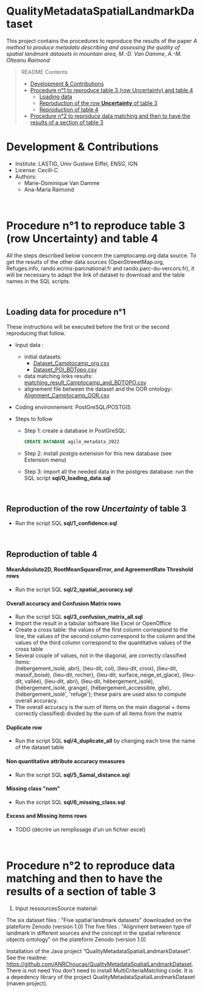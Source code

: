 # QualityMetadataSpatialLandmarkDataset

This project contains the procedures to reproduce the results of the paper *A method to produce metadata describing 
and assessing the quality of spatial landmark datasets in mountain area, M.-D. Van Damme, A.-M. Olteanu Raimond*

<!-- Metadata describing and assessing the quality of spatial landmark datasets in mountain area. -->



> README Contents
> - [Development & Contributions](#Development-&-Contributions)
> - [Procedure n°1 to reproduce table 3 (row Uncertainty) and table 4 ](#procedure-n1-to-reproduce-table-3-row-uncertainty-and-table-4)
>     * [Loading data](#Loading-data)
>     * [Reproduction of the row **Uncertainty** of table 3](#reproduction-of-the-row-uncertainty-of-table-3)
>     * [Reproduction of table 4](#reproduction-of-table-4)
> - [Procedure n°2 to reproduce data matching and then to have the results of a section of table 3](#procedure-n2-to-reproduce-data-matching-and-then-to-have-the-results-of-a-section-of-table-3)

# Development & Contributions
* Institute: LASTIG, Univ Gustave Eiffel, ENSG, IGN
* License: Cecill-C
* Authors:
	- Marie-Dominique Van Damme
	- Ana-Maria Raimond

<br/>

<!-- ===================================================================================================== -->
# Procedure n°1 to reproduce table 3 (row Uncertainty) and table 4 

All the steps described below concern the camptocamp.org data source. To get the results of the other data sources 
(OpenStreeetMap.org, Refuges.info, rando.ecrins-parcnational.fr and rando.parc-du-vercors.fr), it will be necessary 
to adapt the link of dataset to download and the table names in the SQL scripts. 

<br/>

## Loading data for procedure n°1

These instructions will be executed before the first or the second reproducing that follow.

- Input data : 
	* initial datasets: 
		- [Dataset_Camptocamp_org.csv](https://zenodo.org/record/6514812/files/Dataset_Camptocamp_org.csv?download=1)
		- [Dataset_POI_BDTopo.csv](https://zenodo.org/record/6514812/files/Dataset_POI_BDTopo.csv?download=1)
	* data matching links results: [matching_result_Camptocamp_and_BDTOPO.csv](https://zenodo.org/record/6518363/files/matching_result_Camptocamp_and_BDTOPO.csv?download=1) 
	* alignement file between the dataset and the OOR ontology: [Alignment_Camptocamp_OOR.csv](https://zenodo.org/record/6481339/files/Alignment_Camptocamp_OOR.csv?download=1)

- Coding environnement: PostGreSQL/POSTGIS

- Steps to follow
	* Step 1: create a database in PostGreSQL:
		```sql
		CREATE DATABASE agile_metadata_2022
		```
	* Step 2: install postgis extension for this new database (see Extension menu)
	
	* Step 3: import all the needed data in the postgres database: run the SQL script **sql/0_loading_data.sql**

		
<br/>

## Reproduction of the row *Uncertainty* of table 3

- Run the script SQL **sql/1_confidence.sql**

<br/>

## Reproduction of table 4

#### MeanAdsolute2D, RootMeanSquareError, and AgreementRate Threshold rows 

- Run the script SQL **sql/2_spatial_accuracy.sql**

#### Overall accuracy and Confusion Matrix rows

- Run the script SQL **sql/3_confusion_matrix_all.sql**
- Import the result in a tabular software like Excel or OpenOffice
- Create a cross table: the values of the first column correspond to the line, 
  the values of the second column correspond to the column and the values of 
  the third column correspond to the quantitative values of the cross table
- Several couple of values, not in the diagonal, are correctly classified items:  
	(hébergement_isolé, abri), (lieu-dit, col), (lieu-dit, croix), (lieu-dit, massif_boisé),
	(lieu-dit, rocher), (lieu-dit,  surface_neige_et_glace), (lieu-dit, vallée), (lieu-dit, abri), 
	(lieu-dit, hébergement_isolé), (hébergement_isolé, grange), (hébergement_accessible, gîte), 
	(hébergement_isolé', 'refuge'); 
  these pairs are used also to compute overall accuracy. 
- The overall accuracy is the sum of items on the main diagonal + items correctly classified) 
  divided by the sum of all items from the matrix

#### Duplicate row 

- Run the script SQL **sql/4_duplicate_all** by changing each time the name of the dataset table

#### Non quantitative attribute accuracy measures

- Run the script SQL **sql/5_Samal_distance.sql** 

#### Missing class "nom"

- Run the script SQL **sql/6_missing_class.sql** 


#### Excess and Missing items rows

- TODO (décrire un remplissage d'un un fichier excel)



<br/>

<!-- ===================================================================================================== -->
# Procedure n°2 to reproduce data matching and then to have the results of a section of table 3

1. Input ressourcesSource material:

The six dataset files : "Five spatial landmark datasets" downloaded on the plateform Zenodo (version 1.0)
The five files : "Alignment between type of landmark in different sources and the concept in the spatial reference objects ontology" on the plateform Zenodo (version 1.0)

Installation of the Java project “QualityMetadataSpatialLandmarkDataset”. See the readme:
https://github.com/ANRChoucas/QualityMetadataSpatialLandmarkDataset. There is not need You don’t need to install MultiCriteriaMatching code. It is a depedency library of the project  QualityMetadataSpatialLandmarkDataset (maven project). 





<!-- ## 4. To launch the creation of XML metadata files:
The main is into MainMetadataChoucas.java. You have to specify the source. -->


